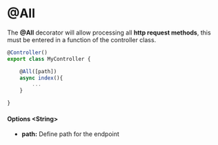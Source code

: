 # @All

The **@All** decorator will allow processing all **http request methods**, this must be entered in a function of the controller class.


```js
@Controller()
export class MyController { 

    @All([path])
    async index(){
        ...
    }

}
```

#### Options \<String\>

<div style="padding-left: 10px">

- **path:** Define path for the endpoint

</div>